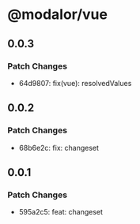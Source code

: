 # @modalor/vue

## 0.0.3

### Patch Changes

- 64d9807: fix(vue): resolvedValues

## 0.0.2

### Patch Changes

- 68b6e2c: fix: changeset

## 0.0.1

### Patch Changes

- 595a2c5: feat: changeset
